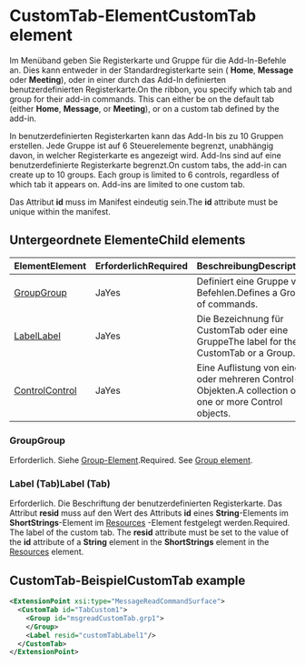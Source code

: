 # <a name="customtab-element"></a><span data-ttu-id="8bc48-101">CustomTab-Element</span><span class="sxs-lookup"><span data-stu-id="8bc48-101">CustomTab element</span></span>

<span data-ttu-id="8bc48-p101">Im Menüband geben Sie Registerkarte und Gruppe für die Add-In-Befehle an. Dies kann entweder in der Standardregisterkarte sein (  **Home**,  **Message** oder  **Meeting**), oder in einer durch das Add-In definierten benutzerdefinierten Registerkarte.</span><span class="sxs-lookup"><span data-stu-id="8bc48-p101">On the ribbon, you specify which tab and group for their add-in commands. This can either be on the default tab (either  **Home**,  **Message**, or  **Meeting**), or on a custom tab defined by the add-in.</span></span>

<span data-ttu-id="8bc48-p102">In benutzerdefinierten Registerkarten kann das Add-In bis zu 10 Gruppen erstellen. Jede Gruppe ist auf 6 Steuerelemente begrenzt, unabhängig davon, in welcher Registerkarte es angezeigt wird. Add-Ins sind auf eine benutzerdefinierte Registerkarte begrenzt.</span><span class="sxs-lookup"><span data-stu-id="8bc48-p102">On custom tabs, the add-in can create up to 10 groups. Each group is limited to 6 controls, regardless of which tab it appears on. Add-ins are limited to one custom tab.</span></span>

<span data-ttu-id="8bc48-107">Das Attribut  **id** muss im Manifest eindeutig sein.</span><span class="sxs-lookup"><span data-stu-id="8bc48-107">The  **id** attribute must be unique within the manifest.</span></span>

## <a name="child-elements"></a><span data-ttu-id="8bc48-108">Untergeordnete Elemente</span><span class="sxs-lookup"><span data-stu-id="8bc48-108">Child elements</span></span>

|  <span data-ttu-id="8bc48-109">Element</span><span class="sxs-lookup"><span data-stu-id="8bc48-109">Element</span></span> |  <span data-ttu-id="8bc48-110">Erforderlich</span><span class="sxs-lookup"><span data-stu-id="8bc48-110">Required</span></span>  |  <span data-ttu-id="8bc48-111">Beschreibung</span><span class="sxs-lookup"><span data-stu-id="8bc48-111">Description</span></span>  |
|:-----|:-----|:-----|
|  [<span data-ttu-id="8bc48-112">Group</span><span class="sxs-lookup"><span data-stu-id="8bc48-112">Group</span></span>](group.md)      | <span data-ttu-id="8bc48-113">Ja</span><span class="sxs-lookup"><span data-stu-id="8bc48-113">Yes</span></span> |  <span data-ttu-id="8bc48-114">Definiert eine Gruppe von Befehlen.</span><span class="sxs-lookup"><span data-stu-id="8bc48-114">Defines a Group of commands.</span></span>  |
|  [<span data-ttu-id="8bc48-115">Label</span><span class="sxs-lookup"><span data-stu-id="8bc48-115">Label</span></span>](#label-tab)      | <span data-ttu-id="8bc48-116">Ja</span><span class="sxs-lookup"><span data-stu-id="8bc48-116">Yes</span></span> |  <span data-ttu-id="8bc48-117">Die Bezeichnung für CustomTab oder eine Gruppe</span><span class="sxs-lookup"><span data-stu-id="8bc48-117">The label for the CustomTab or a Group.</span></span>  |
|  [<span data-ttu-id="8bc48-118">Control</span><span class="sxs-lookup"><span data-stu-id="8bc48-118">Control</span></span>](control.md)    | <span data-ttu-id="8bc48-119">Ja</span><span class="sxs-lookup"><span data-stu-id="8bc48-119">Yes</span></span> |  <span data-ttu-id="8bc48-120">Eine Auflistung von einem oder mehreren Control-Objekten.</span><span class="sxs-lookup"><span data-stu-id="8bc48-120">A collection of one or more Control objects.</span></span>  |

### <a name="group"></a><span data-ttu-id="8bc48-121">Group</span><span class="sxs-lookup"><span data-stu-id="8bc48-121">Group</span></span>

<span data-ttu-id="8bc48-p103">Erforderlich. Siehe [Group-Element](group.md).</span><span class="sxs-lookup"><span data-stu-id="8bc48-p103">Required. See [Group element](group.md).</span></span>

### <a name="label-tab"></a><span data-ttu-id="8bc48-124">Label (Tab)</span><span class="sxs-lookup"><span data-stu-id="8bc48-124">Label (Tab)</span></span>

<span data-ttu-id="8bc48-p104">Erforderlich. Die Beschriftung der benutzerdefinierten Registerkarte. Das Attribut  **resid** muss auf den Wert des Attributs **id** eines **String**-Elements im  **ShortStrings**-Element im  [Resources](resources.md) -Element festgelegt werden.</span><span class="sxs-lookup"><span data-stu-id="8bc48-p104">Required. The label of the custom tab. The  **resid** attribute must be set to the value of the **id** attribute of a **String** element in the **ShortStrings** element in the [Resources](resources.md) element.</span></span>


## <a name="customtab-example"></a><span data-ttu-id="8bc48-127">CustomTab-Beispiel</span><span class="sxs-lookup"><span data-stu-id="8bc48-127">CustomTab example</span></span>

```xml
<ExtensionPoint xsi:type="MessageReadCommandSurface">
  <CustomTab id="TabCustom1">
    <Group id="msgreadCustomTab.grp1">
    </Group>
    <Label resid="customTabLabel1"/>
  </CustomTab>
</ExtensionPoint>
```